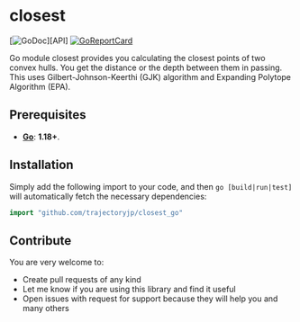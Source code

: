 # closest

[![GoDoc](https://pkg.go.dev/badge/github.com/trajectoryjp/closest_go)][API]
[![GoReportCard](https://goreportcard.com/badge/trajectoryjp/closest_go)](https://goreportcard.com/report/github.com/trajectoryjp/closest_go)

Go module closest provides you calculating the closest points of two convex hulls.
You get the distance or the depth between them in passing.
This uses Gilbert-Johnson-Keerthi (GJK) algorithm and Expanding Polytope Algorithm (EPA).

## Prerequisites

- **[Go](https://go.dev)**: **1.18+**.

## Installation

Simply add the following import to your code, and then `go [build|run|test]`
will automatically fetch the necessary dependencies:

```go
import "github.com/trajectoryjp/closest_go"
```

## Contribute

You are very welcome to:

- Create pull requests of any kind
- Let me know if you are using this library and find it useful
- Open issues with request for support because they will help you and many others
